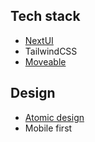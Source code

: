 ## Tech stack

- [NextUI](https://nextui.org/)
- TailwindCSS
- [Moveable](https://github.com/daybrush/moveable/)

## Design

- [Atomic design](https://atomicdesign.bradfrost.com/chapter-2/)
- Mobile first
